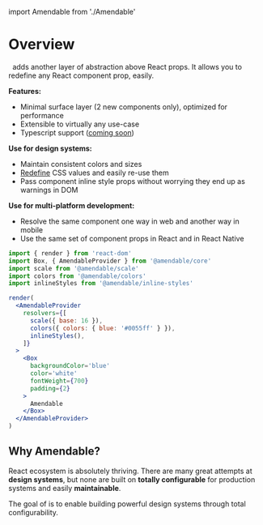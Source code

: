 import Amendable from './Amendable'

# Overview

 <Amendable marginLeft={-.2} /> adds another layer of abstraction above React props.
It allows you to redefine any React component prop, easily.

**Features:**
- Minimal surface layer (2 new components only), optimized for performance
- Extensible to virtually any use-case
- Typescript support ([coming soon](https://github.com/amendable/core/issues/2))

**Use for design systems:**
- Maintain consistent colors and sizes
- [Redefine](/docs/resolvers/overview) CSS values and easily re-use them
- Pass component inline style props without worrying they end up as warnings in DOM

**Use for multi-platform development:**
- Resolve the same component one way in web and another way in mobile
- Use the same set of component props in React and in React Native

```jsx sandbox
import { render } from 'react-dom'
import Box, { AmendableProvider } from '@amendable/core'
import scale from '@amendable/scale'
import colors from '@amendable/colors'
import inlineStyles from '@amendable/inline-styles'

render(
  <AmendableProvider
    resolvers={[
      scale({ base: 16 }),
      colors({ colors: { blue: '#0055ff' } }),
      inlineStyles(),
    ]}
  >
    <Box
      backgroundColor='blue'
      color='white'
      fontWeight={700}
      padding={2}
    >
      Amendable
    </Box>
  </AmendableProvider>
)
```

## Why Amendable?

React ecosystem is absolutely thriving. There are many great attempts at
**design systems**, but none are built on
**totally configurable** for production systems and easily **maintainable**.

The goal of <Amendable /> is to enable building powerful design systems through
total configurability.
